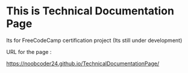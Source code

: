 # This is Technical Documentation Page
Its for FreeCodeCamp certification project
(Its still under development)

URL for the page :

 https://noobcoder24.github.io/TechnicalDocumentationPage/